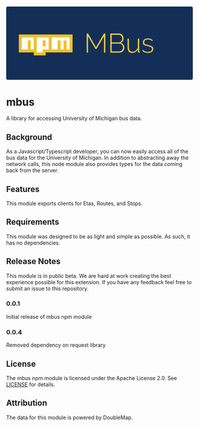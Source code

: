 ![](MBusHero.png)

# mbus

A library for accessing University of Michigan bus data.

## Background

As a Javascript/Typescript developer, you can now easily access all of the bus data for the University of Michigan. In addition to abstracting away the network calls, this node module also provides types for the data coming back from the server.

## Features

This module exports clients for Etas, Routes, and Stops.

## Requirements

This module was designed to be as light and simple as possible. As such, it has no dependencies.

## Release Notes

This module is in public beta. We are hard at work creating the best experience possible for this extension. If you have any feedback feel free to submit an issue to this repository.

### 0.0.1

Initial release of mbus npm module

### 0.0.4

Removed dependency on request library

## License

The mbus npm module is licensed under the Apache License 2.0. See [LICENSE](LICENSE) for details.

## Attribution

The data for this module is powered by DoubleMap.
